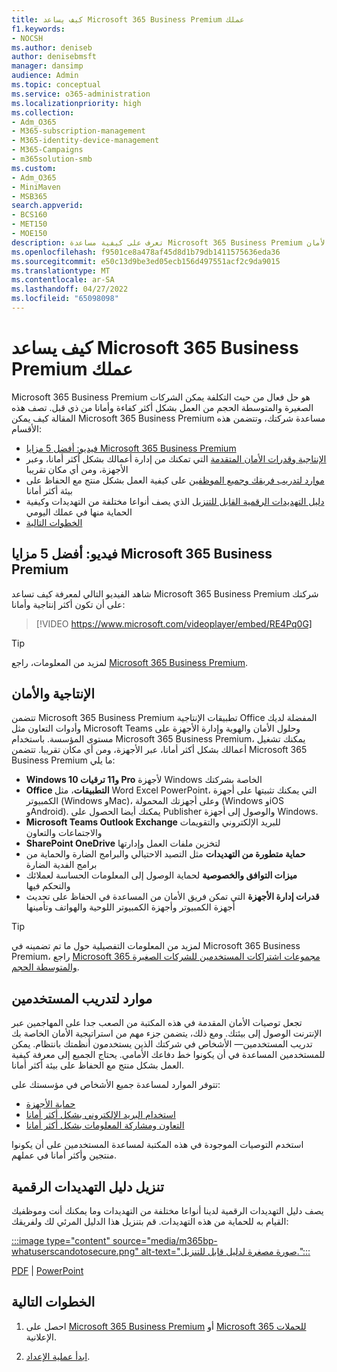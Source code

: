 ```yaml
---
title: كيف يساعد Microsoft 365 Business Premium عملك
f1.keywords:
- NOCSH
ms.author: deniseb
author: denisebmsft
manager: dansimp
audience: Admin
ms.topic: conceptual
ms.service: o365-administration
ms.localizationpriority: high
ms.collection:
- Adm_O365
- M365-subscription-management
- M365-identity-device-management
- M365-Campaigns
- m365solution-smb
ms.custom:
- Adm_O365
- MiniMaven
- MSB365
search.appverid:
- BCS160
- MET150
- MOE150
description: تعرف على كيفية مساعدة Microsoft 365 Business Premium شركتك في الإنتاجية والأمان.
ms.openlocfilehash: f9501ce8a478af45d8d1b79db1411575636eda36
ms.sourcegitcommit: e50c13d9be3ed05ecb156d497551acf2c9da9015
ms.translationtype: MT
ms.contentlocale: ar-SA
ms.lasthandoff: 04/27/2022
ms.locfileid: "65098098"
---
```

# <a name="how-microsoft-365-business-premium-helps-your-business"></a>كيف يساعد Microsoft 365 Business Premium عملك

Microsoft 365 Business Premium هو حل فعال من حيث التكلفة يمكن الشركات الصغيرة والمتوسطة الحجم من العمل بشكل أكثر كفاءة وأمانا من ذي قبل. تصف هذه المقالة كيف يمكن Microsoft 365 Business Premium مساعدة شركتك، وتتضمن هذه الأقسام:

- [فيديو: أفضل 5 مزايا Microsoft 365 Business Premium](#video-top-5-benefits-of-microsoft-365-business-premium)
- [الإنتاجية وقدرات الأمان المتقدمة](#productivity-and-security) التي تمكنك من إدارة أعمالك بشكل أكثر أمانا، وعبر الأجهزة، ومن أي مكان تقريبا
- [موارد لتدريب فريقك وجميع الموظفين](#resources-to-train-your-users) على كيفية العمل بشكل منتج مع الحفاظ على بيئة أكثر أمانا
- [دليل التهديدات الرقمية القابل للتنزيل](#download-the-digital-threats-guide) الذي يصف أنواعا مختلفة من التهديدات وكيفية الحماية منها في عملك اليومي
- [الخطوات التالية](#next-steps)

## <a name="video-top-5-benefits-of-microsoft-365-business-premium"></a>فيديو: أفضل 5 مزايا Microsoft 365 Business Premium

شاهد الفيديو التالي لمعرفة كيف تساعد Microsoft 365 Business Premium شركتك على أن تكون أكثر إنتاجية وأمانا: <p>

> [!VIDEO https://www.microsoft.com/videoplayer/embed/RE4Pq0G]

> [!TIP]
> لمزيد من المعلومات، راجع [Microsoft 365 Business Premium](https://www.microsoft.com/microsoft-365/business/microsoft-365-business-premium?activetab=pivot:overviewtab).

## <a name="productivity-and-security"></a>الإنتاجية والأمان

تتضمن Microsoft 365 Business Premium تطبيقات الإنتاجية Office المفضلة لديك وأدوات التعاون مثل Microsoft Teams وحلول الأمان والهوية وإدارة الأجهزة على مستوى المؤسسة. باستخدام Microsoft 365 Business Premium، يمكنك تشغيل أعمالك بشكل أكثر أمانا، عبر الأجهزة، ومن أي مكان تقريبا. تتضمن Microsoft 365 Business Premium ما يلي:

- **Windows 10 و11 ترقيات Pro** لأجهزة Windows الخاصة بشركتك
- **Office التطبيقات**، مثل Word Excel PowerPoint، التي يمكنك تثبيتها على أجهزة الكمبيوتر (Windows وMac)، وعلى أجهزتك المحمولة (Windows وiOS وAndroid). يمكنك أيضا الحصول على Publisher والوصول إلى أجهزة Windows.
- **Microsoft Teams Outlook Exchange** للبريد الإلكتروني والتقويمات والاجتماعات والتعاون
- **SharePoint OneDrive** لتخزين ملفات العمل وإدارتها
- **حماية متطورة من التهديدات** مثل التصيد الاحتيالي والبرامج الضارة والحماية من برامج الفدية الضارة
- **ميزات التوافق والخصوصية** لحماية الوصول إلى المعلومات الحساسة لعملائك والتحكم فيها
- **قدرات إدارة الأجهزة** التي تمكن فريق الأمان من المساعدة في الحفاظ على تحديث أجهزة الكمبيوتر وأجهزة الكمبيوتر اللوحية والهواتف وتأمينها

> [!TIP]
> لمزيد من المعلومات التفصيلية حول ما تم تضمينه في Microsoft 365 Business Premium، راجع [Microsoft 365 مجموعات اشتراكات المستخدمين للشركات الصغيرة والمتوسطة الحجم](https://query.prod.cms.rt.microsoft.com/cms/api/am/binary/RWR6bM).

## <a name="resources-to-train-your-users"></a>موارد لتدريب المستخدمين

تجعل توصيات الأمان المقدمة في هذه المكتبة من الصعب جدا على المهاجمين عبر الإنترنت الوصول إلى بيئتك. ومع ذلك، يتضمن جزء مهم من استراتيجية الأمان الخاصة بك تدريب المستخدمين&mdash; الأشخاص في شركتك الذين يستخدمون أنظمتك بانتظام. يمكن للمستخدمين المساعدة في أن يكونوا خط دفاعك الأمامي. يحتاج الجميع إلى معرفة كيفية العمل بشكل منتج مع الحفاظ على بيئة أكثر أمانا. 

تتوفر الموارد لمساعدة جميع الأشخاص في مؤسستك على:

- [حماية الأجهزة](m365bp-devices-overview.md)
- [استخدام البريد الإلكتروني بشكل أكثر أمانا](m365bp-protect-email-overview.md)
- [التعاون ومشاركة المعلومات بشكل أكثر أمانا](m365bp-collaborate-share-securely.md)

استخدم التوصيات الموجودة في هذه المكتبة لمساعدة المستخدمين على أن يكونوا منتجين وأكثر أمانا في عملهم.

## <a name="download-the-digital-threats-guide"></a>تنزيل دليل التهديدات الرقمية

يصف دليل التهديدات الرقمية لدينا أنواعا مختلفة من التهديدات وما يمكنك أنت وموظفيك القيام به للحماية من هذه التهديدات. قم بتنزيل هذا الدليل المرئي لك ولفريقك:

[:::image type="content" source="media/m365bp-whatuserscandotosecure.png" alt-text="صورة مصغرة لدليل قابل للتنزيل.":::](https://download.microsoft.com/download/9/1/f/91fa8f24-9953-4f33-9d87-a95624db5e0b/M365BPWhatCanUsersDoToSecure.pdf)

[PDF](https://download.microsoft.com/download/9/1/f/91fa8f24-9953-4f33-9d87-a95624db5e0b/M365BPWhatCanUsersDoToSecure.pdf) |  [PowerPoint](https://download.microsoft.com/download/9/1/f/91fa8f24-9953-4f33-9d87-a95624db5e0b/M365BPWhatCanUsersDoToSecure.pptx)

## <a name="next-steps"></a>الخطوات التالية

1. احصل على [Microsoft 365 Business Premium](get-microsoft-365-business-premium.md) أو [Microsoft 365 للحملات](get-microsoft-365-campaigns.md) الإعلانية.

2. [ابدأ عملية الإعداد](m365bp-setup-overview.md).
